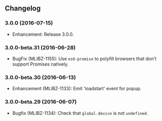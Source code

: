 ## Changelog
### 3.0.0 (2016-07-15)
* Enhancement: Release 3.0.0.

### 3.0.0-beta.31 (2016-06-28)
* BugFix (MLIBZ-1155): Use `es6-promise` to polyfill browsers that don't support Promises natively.

### 3.0.0-beta.30 (2016-06-13)
* Enhancement (MLIBZ-1133): Emit 'loadstart' event for popup.

### 3.0.0-beta.29 (2016-06-07)
* Bugfix (MLIBZ-1134): Check that `global.device` is not `undefined`.

